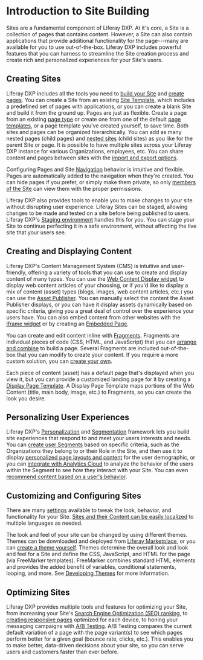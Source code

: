 # Introduction to Site Building

Sites are a fundamental component of Liferay DXP. At it's core, a Site is a collection of pages that contains content. However, a Site can also contain applications that provide additional functionality for the page---many are available for you to use out-of-the-box. Liferay DXP includes powerful features that you can harness to streamline the Site creation process and create rich and personalized experiences for your Site's users.

## Creating Sites

Liferay DXP includes all the tools you need to [build your Site](./building-sites/adding-a-site.md) and [create pages](TODO). You can create a Site from an existing [Site Template](./building-sites/building-sites-with-site-templates.md), which includes a predefined set of pages with applications, or you can create a blank Site and build it from the ground up. Pages are just as flexible. Create a page from an existing [page type](TODO) or create one from one of the default [page templates](TODO), or a page template you've created yourself, to save time. Both sites and pages can be organized hierarchically. You can add as many nested pages (child pages) and [nested sites](./building-sites/site-hierarchies.md) (child sites) as you like for the parent Site or page. It is possible to have multiple sites across your Liferay DXP instance for various Organizations, employees, etc. You can share content and pages between sites with the [import and export options](./building-sites/importing-exporting-pages-and-content.md).

<!-- Screenshot -->

Configuring Pages and Site [Navigation](TODO) behavior is intuitive and flexible. Pages are automatically added to the navigation when they're created. You can hide pages if you prefer, or simply make them private, so only [members of the Site](./building-sites/adding-members-to-sites.md) can view them with the proper permissions.

<!-- Screenshot -->

Liferay DXP also provides tools to enable you to make changes to your site without disrupting user experience. Liferay Sites can be staged, allowing changes to be made and tested on a site before being published to users. Liferay DXP's [Staging environment](TODO) handles this for you. You can stage your Site to continue perfecting it in a safe environment, without affecting the live site that your users see.

<!-- Screenshot -->
<!-- The above paragraph about Staging should probably be adapted to be about Change Lists -->

## Creating and Displaying Content

<!-- This section feels strong with content display and light on content creation. -->

Liferay DXP's Content Management System (CMS) is intuitive and user-friendly, offering a variety of tools that you can use to create and display content of many types. You can use the [Web Content Display widget](TODO) to display web content articles of your choosing, or if you'd like to display a mix of content (asset) types (blogs, images, web content articles, etc.) you can use the [Asset Publisher](TODO). You can manually select the content the Asset Publisher displays, or you can have it display assets dynamically based on specific criteria, giving you a great deal of control over the experience your users have. You can also embed content from other websites with the [Iframe widget](TODO) or by creating an [Embedded Page](TODO).

<!-- Screenshot -->

You can create and edit content inline with [Fragments](TODO). Fragments are individual pieces of code (CSS, HTML, and JavaScript) that you can [arrange and combine](TODO) to build a page. Several Fragments are included out-of-the-box that you can modify to create your content. If you require a more custom solution, you can [create your own](TODO).

<!-- Screenshot -->

Each piece of content (asset) has a default page that's displayed when you view it, but you can provide a customized landing page for it by creating a [Display Page Template](TODO). A Display Page Template maps portions of the Web Content (title, main body, image, etc.) to Fragments, so you can create the look you desire.

<!-- Screenshot -->

## Personalizing User Experiences

Liferay DXP's [Personalization](./11-experience-personalization/01-personalization-intro.md) and [Segmentation](./10-segmentation/segmentation-intro.md) framework lets you build site experiences that respond to and meet your users interests and needs. You can [create user Segments](./10-segmentation/02-creating-user-segments.md) based on specific criteria, such as the Organizations they belong to or their Role in the Site, and then use it to display [personalized page layouts and content](./11-experience-personalization/02-content-page-personalization.md) for the user demographic, or you can [integrate with Analytics Cloud](./10-segmentation/04-analytics-cloud-segmentation.md) to analyze the behavior of the users within the Segment to see how they interact with your Site. You can even [recommend content based on a user's behavior](TODO).

<!-- Screenshot -->

## Customizing and Configuring Sites

There are many [settings](TODO) available to tweak the look, behavior, and functionality for your Site. [Sites and their Content can be easily localized](TODO) to multiple languages as needed.

The look and feel of your site can be changed by using different themes. Themes can be downloaded and deployed from [Liferay Marketplace](TODO), or you can [create a theme yourself](TODO). Themes determine the overall look and look and feel for a Site and define the CSS, JavaScript, and HTML for the page (via FreeMarker templates).  FreeMarker combines standard HTML elements and provides the added benefit of variables, conditional statements, looping, and more. See [Developing Themes](TODO) for more information.

<!-- Screenshot -->

## Optimizing Sites

Liferay DXP provides multiple tools and features for optimizing your Site, from increasing your Site's [Search Engine Optimization (SEO) ranking](TODO), to [creating responsive pages](TODO) optimized for each device, to honing your messaging campaigns with [A/B Testing](TODO). A/B Testing compares the current default variation of a page with the page variant(s) to see which pages perform better for a given goal (bounce rate, clicks, etc.). This enables you to make better, data-driven decisions about your site, so you can serve users and customers faster than ever before.
